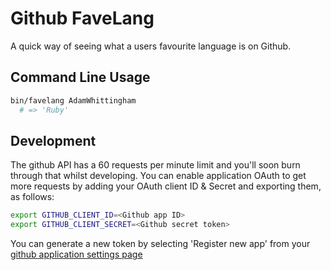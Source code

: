 Github FaveLang
===============

A quick way of seeing what a users favourite language is on Github.

Command Line Usage
------------------

```sh
bin/favelang AdamWhittingham
  # => 'Ruby'
```


Development
-----------
The github API has a 60 requests per minute limit and you'll soon burn through that whilst developing.
You can enable application OAuth to get more requests by adding your OAuth client ID & Secret and exporting them, as follows:
```sh
export GITHUB_CLIENT_ID=<Github app ID>
export GITHUB_CLIENT_SECRET=<Github secret token>
```
You can generate a new token by selecting 'Register new app' from your [github application settings page](https://github.com/settings/applications)
